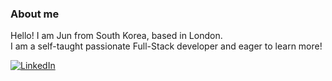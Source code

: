 ### About me
Hello! I am Jun from South Korea, based in London. </br>
I am a self-taught passionate Full-Stack developer and eager to learn more! </br>

[![LinkedIn](https://img.shields.io/badge/LinkedIn-Jun%20Young%20Park-blue?style=social&logo=linkedin&logoColor=0A66C2)](https://www.linkedin.com/in/jun-young-park-220bb4229/)


<!--
**Jun0613-spec/Jun0613-spec** is a ✨ _special_ ✨ repository because its `README.md` (this file) appears on your GitHub profile.

Here are some ideas to get you started:

- 🔭 I’m currently working on ...
- 🌱 I’m currently learning ...
- 👯 I’m looking to collaborate on ...
- 🤔 I’m looking for help with ...
- 💬 Ask me about ...
- 📫 How to reach me: ...
- 😄 Pronouns: ...
- ⚡ Fun fact: ...
-->
